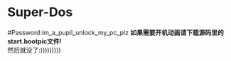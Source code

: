 # Super-Dos  
#Password:im_a_pupil_unlock_my_pc_plz
__如果需要开机动画请下载源码里的start.bootpic文件!__  
然后就没了:)))))))))

